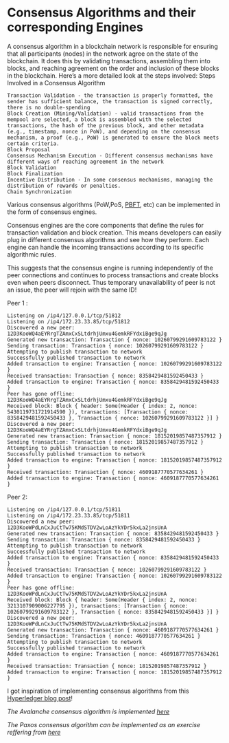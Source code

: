 # Consensus Algorithms and their corresponding Engines

A consensus algorithm in a blockchain network is responsible for ensuring that all participants (nodes) in the network agree on the state of the blockchain. It does this by validating transactions, assembling them into blocks, and reaching agreement on the order and inclusion of these blocks in the blockchain. Here’s a more detailed look at the steps involved:
Steps Involved in a Consensus Algorithm

    Transaction Validation - the transaction is properly formatted, the sender has sufficient balance, the transaction is signed correctly, there is no double-spending
    Block Creation (Mining/Validation) - valid transactions from the mempool are selected, a block is assembled with the selected transactions, the hash of the previous block, and other metadata (e.g., timestamp, nonce in PoW), and depending on the consensus mechanism, a proof (e.g., PoW) is generated to ensure the block meets certain criteria.
    Block Proposal
    Consensus Mechanism Execution - Different consensus mechanisms have different ways of reaching agreement in the network
    Block Validation
    Block Finalization
    Incentive Distribution - In some consensus mechanisms, managing the distribution of rewards or penalties.
    Chain Synchronization

Various consensus algorithms (PoW,PoS, [PBFT](https://pmg.csail.mit.edu/papers/osdi99.pdf), etc) can be implemented in the form of consensus engines.

Consensus engines are the core components that define the rules for transaction validation and block creation. This means developers can easily plug in different consensus algorithms and see how they perform. Each engine can handle the incoming transactions according to its specific algorithmic rules.

This suggests that the consensus engine is running independently of the peer connections and continues to process transactions and create blocks even when peers disconnect. Thus temporary unavailability of peer is not an issue, the peer will rejoin with the same ID!

Peer 1 :
```
Listening on /ip4/127.0.0.1/tcp/51812
Listening on /ip4/172.23.33.85/tcp/51812
Discovered a new peer: 12D3KooWQ4aEYRrgTZAmxCxSLtdrhjUmxu4GemkRFYdxiBge9qJg
Generated new transaction: Transaction { nonce: 10260799291609783122 }
Sending transaction: Transaction { nonce: 10260799291609783122 }
Attempting to publish transaction to network
Successfully published transaction to network
Added transaction to engine: Transaction { nonce: 10260799291609783122 }
Received transaction: Transaction { nonce: 8358429481592450433 }
Added transaction to engine: Transaction { nonce: 8358429481592450433 }
Peer has gone offline: 12D3KooWQ4aEYRrgTZAmxCxSLtdrhjUmxu4GemkRFYdxiBge9qJg
Received block: Block { header: Some(Header { index: 2, nonce: 5430119731721914590 }), transactions: [Transaction { nonce: 8358429481592450433 }, Transaction { nonce: 10260799291609783122 }] }
Discovered a new peer: 12D3KooWQ4aEYRrgTZAmxCxSLtdrhjUmxu4GemkRFYdxiBge9qJg
Generated new transaction: Transaction { nonce: 18152019857487357912 }
Sending transaction: Transaction { nonce: 18152019857487357912 }
Attempting to publish transaction to network
Successfully published transaction to network
Added transaction to engine: Transaction { nonce: 18152019857487357912 }
Received transaction: Transaction { nonce: 4609187770577634261 }
Added transaction to engine: Transaction { nonce: 4609187770577634261 }
```
Peer 2:
```
Listening on /ip4/127.0.0.1/tcp/51811
Listening on /ip4/172.23.33.85/tcp/51811
Discovered a new peer: 12D3KooWPdLnCxJuCtTw75KMdSTDV2wLoAzYkYDr5kxLa2jnsUnA
Generated new transaction: Transaction { nonce: 8358429481592450433 }
Sending transaction: Transaction { nonce: 8358429481592450433 }
Attempting to publish transaction to network
Successfully published transaction to network
Added transaction to engine: Transaction { nonce: 8358429481592450433 }
Received transaction: Transaction { nonce: 10260799291609783122 }
Added transaction to engine: Transaction { nonce: 10260799291609783122 }
Peer has gone offline: 12D3KooWPdLnCxJuCtTw75KMdSTDV2wLoAzYkYDr5kxLa2jnsUnA
Received block: Block { header: Some(Header { index: 2, nonce: 3213107909006227795 }), transactions: [Transaction { nonce: 10260799291609783122 }, Transaction { nonce: 8358429481592450433 }] }
Discovered a new peer: 12D3KooWPdLnCxJuCtTw75KMdSTDV2wLoAzYkYDr5kxLa2jnsUnA
Generated new transaction: Transaction { nonce: 4609187770577634261 }
Sending transaction: Transaction { nonce: 4609187770577634261 }
Attempting to publish transaction to network
Successfully published transaction to network
Added transaction to engine: Transaction { nonce: 4609187770577634261 }
Received transaction: Transaction { nonce: 18152019857487357912 }
Added transaction to engine: Transaction { nonce: 18152019857487357912 }
```

I got inspiration of implementing consensus algorithms from this [Hyperledger blog post](https://www.hyperledger.org/blog/2019/01/11/floating-the-sawtooth-raft-implementing-a-consensus-algorithm-in-rust)! 

*The Avalanche consensus algorithm is implemented [here](https://github.com/harsh-ps-2003/cunner/tree/main/src/consensus/avalanche)*

*The Paxos consensus algorithm can be implemented as an exercise reffering from [here](https://noghartt.dev/blog/paxos-made-simple-with-rust/)*
